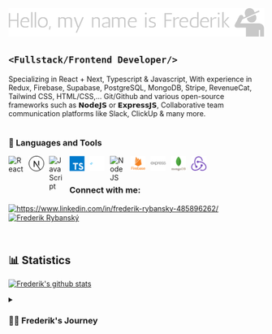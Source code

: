 [![Header](https://github.com/frdrk00/frdrk00/blob/main/hello-my-name-is-frederik-low-resolution-logo-color-on-transparent-background.png?raw=true "Header")](https://github.com/frdrk00)

**<h2 align="left">`<Fullstack/Frontend Developer/>`</h2>**

Specializing in React + Next, Typescript & Javascript, 
With experience in Redux, Firebase, Supabase, PostgreSQL, MongoDB, Stripe, RevenueCat, Tailwind CSS, HTML/CSS,...
Git/Github and various open-source frameworks such as 𝗡𝗼𝗱𝗲𝗝𝗦 or 𝗘𝘅𝗽𝗿𝗲𝘀𝘀𝗝𝗦,
Collaborative team communication platforms like Slack, ClickUp & many more.

#

### 🧰 Languages and Tools
<img align="left" alt="React" width="30" style="padding-right:10px;" src="https://cdn.jsdelivr.net/gh/devicons/devicon/icons/react/react-original.svg" />
<img align="left" alt="Nextjs" width="30" style="padding-right:10px;" 
     src="https://raw.githubusercontent.com/devicons/devicon/v2.15.1/icons/nextjs/nextjs-line.svg" />
<img align="left" alt="JavaScript" width="30" style="padding-right:10px;" src="https://cdn.jsdelivr.net/gh/devicons/devicon/icons/javascript/javascript-plain.svg" />
<img align="left" alt="TypeScript" width="30" style="padding-right:10px;" 
     src="https://raw.githubusercontent.com/devicons/devicon/v2.15.1/icons/typescript/typescript-original.svg" />
<img align="left" alt="Tailwind CSS" width="30" style="padding-right:10px;"      
     src="https://raw.githubusercontent.com/devicons/devicon/v2.15.1/icons/tailwindcss/tailwindcss-original-wordmark.svg" />
<img align="left" alt="NodeJS" width="30" style="padding-right:10px;" src="https://cdn.jsdelivr.net/gh/devicons/devicon/icons/nodejs/nodejs-original.svg" />
<img align="left" alt="Firebase" width="30" style="padding-right:10px;" 
     src="https://raw.githubusercontent.com/devicons/devicon/v2.15.1/icons/firebase/firebase-plain-wordmark.svg" />
<img align="left" alt="Express" width="30" style="padding-right:10px;"
     src="https://raw.githubusercontent.com/devicons/devicon/master/icons/express/express-original-wordmark.svg" />
<img align="left" alt="MongoDB" width="30" style="padding-right:10px;" 
     src="https://raw.githubusercontent.com/devicons/devicon/v2.15.1/icons/mongodb/mongodb-original-wordmark.svg" />
<img align="left" alt="Redux" width="30" style="padding-right:10px;" 
     src="https://raw.githubusercontent.com/devicons/devicon/v2.15.1/icons/redux/redux-original.svg" />
<br />

#

<h3 align="left">Connect with me:</h3>
<p align="left">
<a href="https://www.linkedin.com/in/frederik-rybansky-485896262/" target="blank"><img align="center" src="https://raw.githubusercontent.com/rahuldkjain/github-profile-readme-generator/master/src/images/icons/Social/linked-in-alt.svg" alt="https://www.linkedin.com/in/frederik-rybansky-485896262/" height="30" width="40" /></a>        <a href="frederik.rbnsk@gmail.com" target="blank"><img align="center" src="https://upload.wikimedia.org/wikipedia/commons/thumb/7/7e/Gmail_icon_%282020%29.svg/512px-Gmail_icon_%282020%29.svg.png?20221017173631" alt="Frederik Rybanský" height="30" width="40" /></a>
</p>
<br />

## 📊 Statistics
[![Frederik's github stats](https://github-readme-stats.vercel.app/api?username=frdrk00&theme=dark&count_private=true)](https://github.com/anuraghazra/github-readme-stats)

<details>
 <summary><h3>👨‍💻 Frederik's Journey</h3></summary>
   I am a 27-year-old Slovakian who discovered a new passion in life. It is programming and learning new technologies.

   This flexible online job offers me the freedom and time to code, to which I am devoting most of my energy, as I see great importance in this skill.

   I would love to meet new ambitious people in the coding field with whom we can move forward and create something significant together.


<!---
frdrk00/frdrk00 is a ✨ special ✨ repository because its `README.md` (this file) appears on your GitHub profile.
You can click the Preview link to take a look at your changes.
- 👋 Hi, I’m @frdrk00
- 👀 I’m interested in ...
- 🌱 I’m currently learning ...
- 💞️ I’m looking to collaborate on ...
- 📫 How to reach me ...
--->
